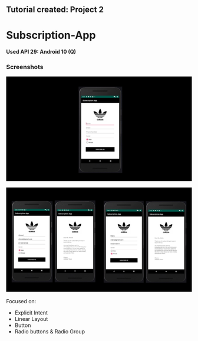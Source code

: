 ## Tutorial created: Project 2
# Subscription-App
#### Used API 29: Android 10 (Q)


### Screenshots

![](screenshots/Picture1.png)

![](screenshots/Picture2.png)

Focused on:
- Explicit Intent
- Linear Layout
- Button
- Radio buttons & Radio Group
